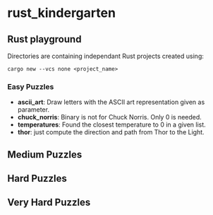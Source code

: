 # rust_kindergarten
## Rust playground
Directories are containing independant Rust projects created using:
```
cargo new --vcs none <project_name>
```

### Easy Puzzles

* **ascii_art**: Draw letters with the ASCII art representation given as
  parameter.
* **chuck_norris**: Binary is not for Chuck Norris. Only 0 is needed.
* **temperatures**: Found the closest temperature to 0 in a given list.
* **thor**: just compute the direction and path from Thor to the Light.

## Medium Puzzles

## Hard Puzzles
        
## Very Hard Puzzles        
